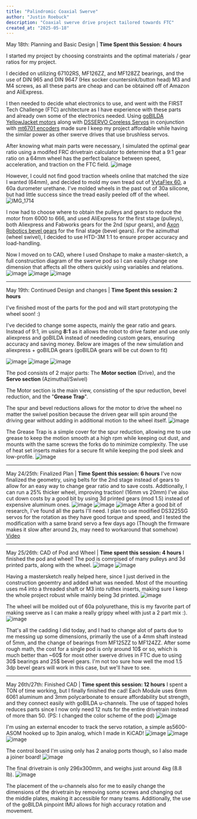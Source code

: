 ```yaml
---
title: "Palindromic Coaxial Swerve"
author: "Justin Roebuck"
description: "Coaxial swerve drive project tailored towards FTC"
created_at: "2025-05-18"
---
```

May 18th: Planning and Basic Design | **Time Spent this Session: 4 hours**

I started my project by choosing constraints and the optimal materials / gear ratios for my project.

I decided on utilizing 67102RS, MF126ZZ, and MF128ZZ bearings, and the use of DIN 965 and DIN 9647 (Hex socker countersink/button head) M3 and M4 screws, as all these parts are cheap and can be obtained off of Amazon and AliExpress.

I then needed to decide what electronics to use, and went with the FIRST Tech Challenge (FTC) architecture as I have experience with these parts and already own some of the electronics needed. Using [goBILDA YellowJacket motors](https://www.gobilda.com/modern-robotics-12vdc-motor/) along with [DSSERVO Coreless Servos](https://tinyurl.com/aliexpresdsservo) in conjunction with [mt6701 encoders](https://tinyurl.com/mt6701aliexpress) made sure I keep my project affordable while having the similar power as other swerve drives that use brushless servos.

After knowing what main parts were necessary, I simulated the optimal gear ratio using a modifed FRC drivetrain calculator to determine that a 9:1 gear ratio on a 64mm wheel has the perfect balance between speed, acceleration, and traction on the FTC field.
![image](https://github.com/user-attachments/assets/fef51ce7-05be-407b-9c91-cc009dd0da71)

However, I could not find good traction wheels online that matched the size I wanted (64mm), and decided to mold my own tread out of [VytaFlex 60](https://www.smooth-on.com/products/vytaflex-60/), a 60a durometer urethane. I've molded wheels in the past out of 30a silicone, but had little success since the tread easily peeled off of the wheel.
![IMG_1714](https://github.com/user-attachments/assets/3f99dbbb-0c45-48a0-9b2d-6a07b2cb0b24)

I now had to choose where to obtain the pulleys and gears to reduce the motor from 6000 to 666, and used AliExpress for the first stage (pulleys), both Aliexpress and Fabworks gears for the 2nd (spur gears), and [Axon Robotics bevel gears](https://axon-robotics.com/products/bevels) for the final stage (bevel gears). For the azimuthal (wheel swivel), I decided to use HTD-3M 1:1 to ensure proper accuracy and load-handling.

Now I moved on to CAD, where I used Onshape to make a master-sketch, a full construction diagram of the swerve pod so I can easily change one dimension that affects all the others quickly using variables and relations.
![image](https://github.com/user-attachments/assets/9dff0b21-d7e2-4af9-a94f-c2ddb10212c8)
![image](https://github.com/user-attachments/assets/0556fab5-e69b-4893-9509-846fcb65aa8c)
![image](https://github.com/user-attachments/assets/92ce9aae-08d4-4492-9612-48c15bddb90b)


--------------------------------
May 19th: Continued Design and changes | **Time Spent this session: 2 hours**

I've finished most of the parts for the pod and will start prototyping the wheel soon! :)

I've decided to change some aspects, mainly the gear ratio and gears. Instead of 9:1, im using **8:1** as it allows the robot to drive faster and use only aliexpress and goBILDA instead of neededing custom gears, ensuring accuracy and saving money. Below are images of the new simulation and aliexpress + goBILDA gears (goBILDA gears will be cut down to fit)

![image](https://github.com/user-attachments/assets/fff9da39-adc7-45e3-be87-5349de8db86a)
![image](https://github.com/user-attachments/assets/ca195e9b-de7a-47ff-81e3-fa0fd8d2e0dd)
![image](https://github.com/user-attachments/assets/8c3e21ec-5579-4371-b5fd-404d97c9044d)

The pod consists of 2 major parts: The **Motor section** (Drive), and the **Servo section** (Azimuthal/Swivel)

The Motor section is the main view, consisting of the spur reduction, bevel reduction, and the "**Grease Trap**".

The spur and bevel reductions allows for the motor to drive the wheel no matter the swivel position because the driven gear will spin around the driving gear without adding in additional motion to the wheel itself.
![image](https://github.com/user-attachments/assets/45e13076-033a-428f-9599-7d5e5a4d1df8)

The Grease Trap is a simple cover for the spur reduction, allowing me to use grease to keep the motion smooth at a high rpm while keeping out dust, and mounts with the same screws the forks do to minimize complexity. The use of heat set inserts makes for a secure fit while keeping the pod sleek and low-profile.
![image](https://github.com/user-attachments/assets/f2c33ac0-868c-4c5d-8793-eb16b04d7c66)

--------------------------------------------------
May 24/25th: Finalized Plan | **Time Spent this session: 6 hours**
I've now finalized the geometry, using belts for the 2nd stage instead of gears to allow for an easy way to change gear ratio and to save costs. Addtionally, I can run a 25% thicker wheel, improving traction! (16mm vs 20mm)
I've also cut down costs by a good bit by using 3d printed gears (mod 1.5) instead of expensive aluminum ones.
![image](https://github.com/user-attachments/assets/f64d5e95-5569-4184-85aa-3ff498dcfed1)
![image](https://github.com/user-attachments/assets/6ad358b7-a117-4b23-8ad4-e7274b13df6b)
![image](https://github.com/user-attachments/assets/a050e4cb-f8a4-4dde-af1e-81c2c1276f4c)
After a good bit of research, I've found all the parts I'll need. I plan to use modified DS3225SG servos for the rotation as they have good torque and speed, and I tested the modification with a same brand servo a few days ago (Though the firmware makes it slow after around 2s, may need to workaround that somehow)
[Video](https://github.com/user-attachments/assets/cfb90ed9-acf9-4898-8cb2-bad8da67eb40)

----------------------------------------------------
May 25/26th: CAD of Pod and Wheel | **Time spent this session: 4 hours**
I finished the pod and wheel!
The pod is comrpised of many pulleys and 3d printed parts, along with the wheel.
![image](https://github.com/user-attachments/assets/15f35c81-26a6-4d60-84dd-92cfedf942a5)
![image](https://github.com/user-attachments/assets/e410fe10-0e0a-401c-a179-5ef4dc4d6ce3)

Having a mastersketch really helped here, since I just derived in the construction geoemtry and added what was needed. Most of the mounting uses m4 into a threaded shaft or M3 into ruthex inserts, making sure I keep the whole project robust while mainly being 3d printed.
![image](https://github.com/user-attachments/assets/71e3b4b4-121d-4368-a0a0-5bc7049c0cfd)

The wheel will be molded out of 60a polyurethane, this is my favorite part of making swerve as I can make a really grippy wheel with just a 2 part mix :).
![image](https://github.com/user-attachments/assets/ef01eb55-ebcf-4246-84f5-5d25c6e608dc)

That's all the cadding I did today, and I had to change alot of parts due to me messing up some dimensions, primarily the use of a 4mm shaft instead of 5mm, and the change of bearings from MF125ZZ to MF124ZZ.
After some rough math, the cost for a single pod is only around 10$ or so, which is much better than ~60$ for most other swerve drives in FTC due to using 30$ bearings and 25$ bevel gears. I'm not too sure how well the mod 1.5 3dp bevel gears will work in this case, but we'll have to see.

-----------------------------------------------------
May 26th/27th: Finished CAD | **Time spent this session: 12 hours**
I spent a TON of time working, but I finally finished the cad!
Each Module uses 6mm 6061 aluminum and 3mm polycarbonate to ensure affordability but strength, and they connect easily with goBILDA u-channels. The use of tapped holes reduces parts since I now only need 12 nuts for the entire drivetrain instead of more than 50. (PS: I changed the color scheme of the pod)
![image](https://github.com/user-attachments/assets/bd4c13cd-e3c0-4338-a07d-f0389f1463a8)

I'm using an external encoder to track the servo rotation, a simple as5600-ASOM hooked up to 3pin analog, which I made in KiCAD!
![image](https://github.com/user-attachments/assets/e2381b3a-fb86-433d-b29e-b170ebfbbbc8)
![image](https://github.com/user-attachments/assets/944e7fe1-1138-45bf-be49-8125b4030763)
![image](https://github.com/user-attachments/assets/52324119-5fc6-4984-80ad-e1bfa2dd1837)

The control board I'm using only has 2 analog ports though, so I also made a joiner board!
![image](https://github.com/user-attachments/assets/505c14f6-694e-46ad-b6b0-73bc3c3df374)

The final drivetrain is only 296x300mm, and weighs just around 4kg (8.8 lb).
![image](https://github.com/user-attachments/assets/c3fb0eaa-5537-49df-8cd3-6862eade02cf)

The placement of the u-channels also for me to easily change the dimensions of the drivetrain by removing some screws and changing out the middle plates, making it accessible for many teams. Additionally, the use of the goBILDA pinpoint IMU allows for high accuracy rotation and movement.







